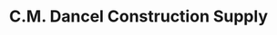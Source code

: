 ---
title: "C.M. Dancel Construction Supply"
url: /san-nicolas/c-m-dancel-construction-supply/
shop: hardware
---